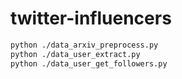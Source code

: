 # twitter-influencers

~~~ bash
python ./data_arxiv_preprocess.py
python ./data_user_extract.py
python ./data_user_get_followers.py
~~~

